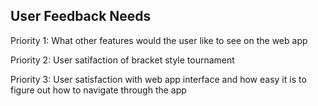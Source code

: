 ## User Feedback Needs
Priority 1:
What other features would the user like to see on the web app

Priority 2:
User satifaction of bracket style tournament

Priority 3:
User satisfaction with web app interface and how easy it is to figure out how to navigate through the app

